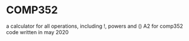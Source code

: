 # COMP352
a calculator for all operations, including !, powers and ()
A2 for comp352
code written in may 2020
